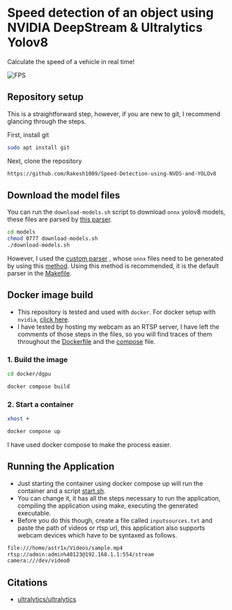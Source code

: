 # Speed detection of an object using NVIDIA DeepStream & Ultralytics Yolov8

Calculate the speed of a vehicle in real time!

![FPS](resources/yolov8.gif)

## Repository setup

This is a straightforward step, however, if you are new to git, I recommend glancing through the steps.

First, install git

```sh
sudo apt install git
```

Next, clone the repository

```sh
https://github.com/Rakesh1009/Speed-Detection-using-NVDS-and-YOLOv8
```

## Download the model files

You can run the `download-models.sh` script to download `onnx` yolov8 models, these files are parsed by [this parser](custom_parsers/nvds_customparser_yolov8).
```sh
cd models
chmod 0777 download-models.sh
./download-models.sh
```

However, I used the [custom parser](custom_parsers/nvdsinfer_custom_impl_Yolo) , whose `onnx` files need to be generated by using this [method](https://github.com/marcoslucianops/DeepStream-Yolo/blob/master/docs/YOLOv8.md). Using this method is recommended, it is the default parser in the [Makefile](Makefile).

## Docker image build
- This repository is tested and used with `docker`. For docker setup with `nvidia`, [click here](https://docs.nvidia.com/datacenter/cloud-native/container-toolkit/install-guide.html).
- I have tested by hosting my webcam as an RTSP server, I have left the comments of those steps in the files, so you will find traces of them throughout the [Dockerfile](docker/dgpu/Dockerfile) and the [compose](docker/dgpu/compose.yaml) file.

### 1. Build the image

```sh
cd docker/dgpu

docker compose build
```

### 2. Start a container

```sh
xhost +

docker compose up
```
I have used docker compose to make the process easier.

## Running the Application

- Just starting the container using docker compose up will run the container and a script [start.sh](start.sh).
- You can change it, it has all the steps necessary to run the application, compiling the application using make, executing the generated executable.
- Before you do this though, create a file called `inputsources.txt` and paste the path of videos or rtsp url, this application also supports webcam devices which have to be syntaxed as follows.

```sh
file:///home/astr1x/Videos/sample.mp4
rtsp://admin:admin%40123@192.168.1.1:554/stream
camera:///dev/video0
```

## Citations

* [ultralytics/ultralytics](https://github.com/ultralytics/ultralytics)